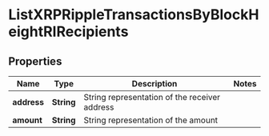 

# ListXRPRippleTransactionsByBlockHeightRIRecipients


## Properties

| Name | Type | Description | Notes |
|------------ | ------------- | ------------- | -------------|
|**address** | **String** | String representation of the receiver address |  |
|**amount** | **String** | String representation of the amount |  |



